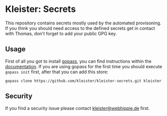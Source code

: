 # Kleister: Secrets

This repository contains secrets mostly used by the automated provisoning. If
you think you should need access to the defined secrets get in contact with
Thomas, don't forget to add your public GPG key.

## Usage

First of all you got to install [gopass][gopass], you can find instructions
within the [documentation][documentation]. If you are using gopass for the first
time you should execute `gopass init` first, after that you can add this store:

```console
gopass clone https://github.com/kleister/kleister-secrets.git kleister
```

## Security

If you find a security issue please contact
[kleister@webhippie.de](mailto:kleister@webhippie.de) first.

[gopass]: https://www.gopass.pw
[documentation]: https://www.gopass.pw/docs/#installation
